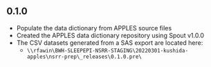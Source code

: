 ## 0.1.0

- Populate the data dictionary from APPLES source files
- Created the APPLES data dictionary repository using Spout v1.0.0
- The CSV datasets generated from a SAS export are located here:
  - `\\rfawin\BWH-SLEEPEPI-NSRR-STAGING\20220301-kushida-apples\nsrr-prep\_releases\0.1.0.pre\`
